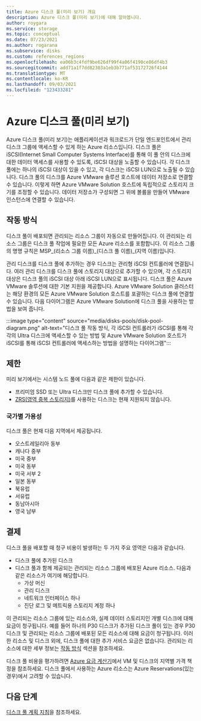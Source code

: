 ```yaml
---
title: Azure 디스크 풀(미리 보기) 개요
description: Azure 디스크 풀(미리 보기)에 대해 알아봅니다.
author: roygara
ms.service: storage
ms.topic: conceptual
ms.date: 07/23/2021
ms.author: rogarana
ms.subservice: disks
ms.custom: references_regions
ms.openlocfilehash: ea06b3c4fdf9be626df99f4a06f4190ce86df4b3
ms.sourcegitcommit: add71a1f7dd82303a1eb3b771af53172726f4144
ms.translationtype: MT
ms.contentlocale: ko-KR
ms.lasthandoff: 09/03/2021
ms.locfileid: "123433281"
---
```

# <a name="azure-disk-pools-preview"></a>Azure 디스크 풀(미리 보기)

Azure 디스크 풀(미리 보기)는 애플리케이션과 워크로드가 단일 엔드포인트에서 관리 디스크 그룹에 액세스할 수 있게 하는 Azure 리소스입니다. 디스크 풀은 iSCSI(Internet Small Computer Systems Interface)를 통해 이 풀 안의 디스크에 대한 데이터 액세스를 사용할 수 있도록, iSCSI 대상을 노출할 수 있습니다. 각 디스크 풀에는 하나의 iSCSI 대상이 있을 수 있고, 각 디스크는 iSCSI LUN으로 노출될 수 있습니다. 디스크 풀의 디스크를 Azure VMware 솔루션 호스트에 데이터 저장소로 연결할 수 있습니다. 이렇게 하면 Azure VMware Solution 호스트에 독립적으로 스토리지 크기를 조정할 수 있습니다. 데이터 저장소가 구성되면 그 위에 볼륨을 만들어 VMware 인스턴스에 연결할 수 있습니다.

## <a name="how-it-works"></a>작동 방식

디스크 풀이 배포되면 관리되는 리소스 그룹이 자동으로 만들어집니다. 이 관리되는 리소스 그룹은 디스크 풀 작업에 필요한 모든 Azure 리소스를 포함합니다. 이 리소스 그룹의 명명 규칙은 MSP_(리소스 그룹 이름)_(디스크 풀 이름)\_(지역 이름)입니다.

관리 디스크를 디스크 풀에 추가하는 경우 디스크는 관리형 iSCSI 컨트롤러에 연결됩니다. 여러 관리 디스크를 디스크 풀에 스토리지 대상으로 추가할 수 있으며, 각 스토리지 대상은 디스크 풀의 iSCSI 대상 아래 iSCSI LUN으로 표시됩니다. 디스크 풀은 Azure VMware 솔루션에 대한 기본 지원을 제공합니다. Azure VMware Solution 클러스터는 해당 환경의 모든 Azure VMware Solution 호스트를 포괄하는 디스크 풀에 연결할 수 있습니다. 다음 다이어그램은 Azure VMware Solution에 디스크 풀을 사용하는 방법을 보여 줍니다.

:::image type="content" source="media/disks-pools/disk-pool-diagram.png" alt-text="디스크 풀 작동 방식, 각 iSCSI 컨트롤러가 iSCSI를 통해 각각의 Ultra 디스크에 액세스할 수 있는 방법 및 Azure VMware Solution 호스트가 iSCSI를 통해 iSCSI 컨트롤러에 액세스하는 방법을 설명하는 다이어그램":::

## <a name="restrictions"></a>제한

미리 보기에서는 시스템 노드 풀에 다음과 같은 제한이 있습니다.

- 프리미엄 SSD 또는 Ultra 디스크만 디스크 풀에 추가할 수 있습니다.
- [ZRS(영역 중복 스토리지)](disks-redundancy.md#zone-redundant-storage-for-managed-disks)를 사용하는 디스크는 현재 지원되지 않습니다. 

### <a name="regional-availability"></a>국가별 가용성

디스크 풀은 현재 다음 지역에서 제공됩니다.

- 오스트레일리아 동부
- 캐나다 중부
- 미국 중부
- 미국 동부
- 미국 서부 2
- 일본 동부
- 북유럽
- 서유럽
- 동남아시아
- 영국 남부


## <a name="billing"></a>결제

디스크 풀을 배포할 때 청구 비용이 발생하는 두 가지 주요 영역은 다음과 같습니다.

- 디스크 풀에 추가된 디스크
- 디스크 풀과 함께 제공되는 관리되는 리소스 그룹에 배포된 Azure 리소스. 다음과 같은 리소스가 여기에 해당합니다.
    - 가상 머신
    - 관리 디스크
    - 네트워크 인터페이스 하나
    - 진단 로그 및 메트릭용 스토리지 계정 하나
        
이 관리되는 리소스 그룹에 있는 리소스와, 실제 데이터 스토리지인 개별 디스크에 대해 요금이 청구됩니다. 예를 들어 하나의 P30 디스크가 추가된 디스크 풀이 있는 경우 P30 디스크 및 관리되는 리소스 그룹에 배포된 모든 리소스에 대해 요금이 청구됩니다. 이러한 리소스 및 디스크 외에, 디스크 풀에 대한 추가 서비스 요금은 없습니다. 관리되는 리소스에 대한 세부 정보는 [작동 방식](#how-it-works) 섹션을 참조하세요.

디스크 풀 비용을 평가하려면 [Azure 요금 계산기](https://azure.microsoft.com/pricing/calculator/)에서 VM 및 디스크의 지역별 가격 책정을 참조하세요. 디스크 풀에서 사용하는 Azure 리소스는 Azure Reservations(있는 경우)에서 고려할 수 있습니다.


## <a name="next-steps"></a>다음 단계

[디스크 풀 계획 지침](disks-pools-planning.md)을 참조하세요.
